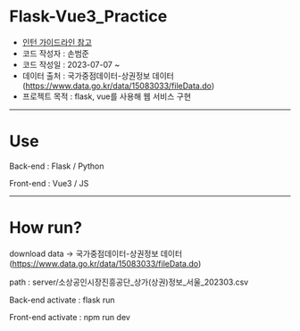 # Flask-Vue3_Practice

- [인턴 가이드라인 참고](https://docs.google.com/document/d/1KRiulTfb3bxYLVlpN6vfGD-cU5dF-siaO-ZXTKAzLwI/edit?usp=sharing)
- 코드 작성자 : 손범준
- 코드 작성일 : 2023-07-07 ~
- 데이터 출처 : 국가중점데이터-상권정보 데이터(https://www.data.go.kr/data/15083033/fileData.do)
- 프로젝트 목적 : flask, vue를 사용해 웹 서비스 구현

----
# Use

Back-end : Flask / Python

Front-end : Vue3 / JS

----
# How run?

download data -> 국가중점데이터-상권정보 데이터(https://www.data.go.kr/data/15083033/fileData.do)

path : server/소상공인시장진흥공단_상가(상권)정보_서울_202303.csv

Back-end activate : flask run

Front-end activate : npm run dev
